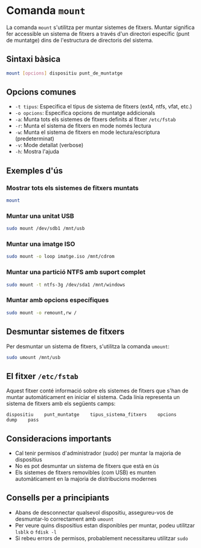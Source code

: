 # Comanda `mount`

La comanda `mount` s'utilitza per muntar sistemes de fitxers. Muntar significa fer accessible un sistema de fitxers a través d'un directori específic (punt de muntatge) dins de l'estructura de directoris del sistema.

## Sintaxi bàsica

```bash
mount [opcions] dispositiu punt_de_muntatge
```

## Opcions comunes

- `-t tipus`: Especifica el tipus de sistema de fitxers (ext4, ntfs, vfat, etc.)
- `-o opcions`: Especifica opcions de muntatge addicionals
- `-a`: Munta tots els sistemes de fitxers definits al fitxer `/etc/fstab`
- `-r`: Munta el sistema de fitxers en mode només lectura
- `-w`: Munta el sistema de fitxers en mode lectura/escriptura (predeterminat)
- `-v`: Mode detallat (verbose)
- `-h`: Mostra l'ajuda

## Exemples d'ús

### Mostrar tots els sistemes de fitxers muntats

```bash
mount
```

### Muntar una unitat USB

```bash
sudo mount /dev/sdb1 /mnt/usb
```

### Muntar una imatge ISO

```bash
sudo mount -o loop imatge.iso /mnt/cdrom
```

### Muntar una partició NTFS amb suport complet

```bash
sudo mount -t ntfs-3g /dev/sda1 /mnt/windows
```

### Muntar amb opcions específiques

```bash
sudo mount -o remount,rw /
```

## Desmuntar sistemes de fitxers

Per desmuntar un sistema de fitxers, s'utilitza la comanda `umount`:

```bash
sudo umount /mnt/usb
```

## El fitxer `/etc/fstab`

Aquest fitxer conté informació sobre els sistemes de fitxers que s'han de muntar automàticament en iniciar el sistema. Cada línia representa un sistema de fitxers amb els següents camps:

```
dispositiu    punt_muntatge    tipus_sistema_fitxers    opcions    dump    pass
```

## Consideracions importants

- Cal tenir permisos d'administrador (sudo) per muntar la majoria de dispositius
- No es pot desmuntar un sistema de fitxers que està en ús
- Els sistemes de fitxers removibles (com USB) es munten automàticament en la majoria de distribucions modernes

## Consells per a principiants

- Abans de desconnectar qualsevol dispositiu, assegureu-vos de desmuntar-lo correctament amb `umount`
- Per veure quins dispositius estan disponibles per muntar, podeu utilitzar `lsblk` o `fdisk -l`
- Si rebeu errors de permisos, probablement necessitareu utilitzar `sudo`
